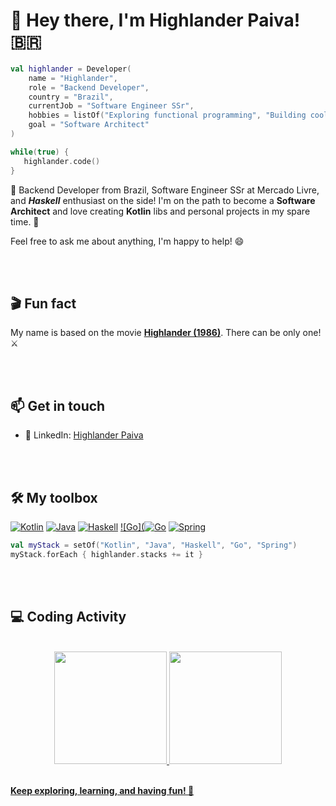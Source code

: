 # 👋 Hey there, I'm Highlander Paiva! 🇧🇷

```kotlin
val highlander = Developer(
    name = "Highlander",
    role = "Backend Developer",
    country = "Brazil",
    currentJob = "Software Engineer SSr",
    hobbies = listOf("Exploring functional programming", "Building cool Kotlin projects"),
    goal = "Software Architect"
)

while(true) {
   highlander.code()
}
```

🚀 Backend Developer from Brazil, Software Engineer SSr at Mercado Livre, and **_Haskell_** enthusiast on the side! I'm on the path to become a **Software Architect** and love creating **Kotlin** libs and personal projects in my spare time. 🎯

Feel free to ask me about anything, I'm happy to help! 😄

<br/><br/>

## 🎬 Fun fact
My name is based on the movie **[Highlander (1986)](https://m.imdb.com/title/tt0091203/)**. There can be only one! ⚔️

<br/><br/>

## 📫 Get in touch

- 🔗 LinkedIn: [Highlander Paiva](https://www.linkedin.com/in/hvpaiva)

<br/><br/>

## 🛠️ My toolbox

[![Kotlin](https://img.shields.io/badge/kotlin-%237F52FF.svg?style=for-the-badge&logo=kotlin&logoColor=white)](https://kotlinlang.org/)
[![Java](https://img.shields.io/badge/java-%23ED8B00.svg?style=for-the-badge&logo=openjdk&logoColor=white)](https://www.java.com/)
[![Haskell](https://img.shields.io/badge/-Haskell-5D4F85?style=for-the-badge&logo=haskell&logoColor=white)](https://www.haskell.org/)
[![Go](![Go](https://img.shields.io/badge/go-%2300ADD8.svg?style=for-the-badge&logo=go&logoColor=white)](https://go.dev/)
[![Spring](https://img.shields.io/badge/-Spring-6DB33F?style=for-the-badge&logo=spring&logoColor=white)](https://spring.io/)

<!-- https://github.com/Ileriayo/markdown-badges -->

```kotlin
val myStack = setOf("Kotlin", "Java", "Haskell", "Go", "Spring")
myStack.forEach { highlander.stacks += it }
```
<br/><br/>


## 💻 Coding Activity

<br/>

<div align="center">
  <a href="https://github.com/hvpaiva">
  <img height="180em" src="https://github-readme-stats.vercel.app/api?username=hvpaiva&show_icons=true&theme=dark&include_all_commits=true&count_private=true"/>
  <img height="180em" src="https://github-readme-stats.vercel.app/api/top-langs/?username=hvpaiva&layout=compact&langs_count=5&theme=dark&&hide=javascript,typescript,vue,html"/>
</div>

<br/>

**Keep exploring, learning, and having fun! 🌟**
